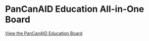 
# PanCanAID Education All-in-One Board

[View the PanCanAID Education Board](https://pancanaid.com/education)
